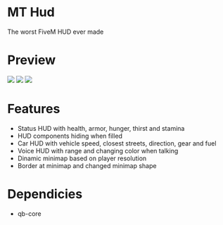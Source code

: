 # MT Hud
The worst FiveM HUD ever made

# Preview
![](https://i.imgur.com/kVDvtEl.jpeg)
![](https://i.imgur.com/abwDRsJ.png)
![](https://i.imgur.com/bSeBipM.png)

# Features
- Status HUD with health, armor, hunger, thirst and stamina
- HUD components hiding when filled
- Car HUD with vehicle speed, closest streets, direction, gear and fuel
- Voice HUD with range and changing color when talking
- Dinamic minimap based on player resolution
- Border at minimap and changed minimap shape

# Dependicies
- qb-core
